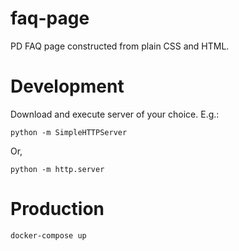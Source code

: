 faq-page
========

PD FAQ page constructed from plain CSS and HTML.


# Development

Download and execute server of your choice. E.g.:

```
python -m SimpleHTTPServer
```

Or,

```
python -m http.server
```

# Production

```
docker-compose up
```

